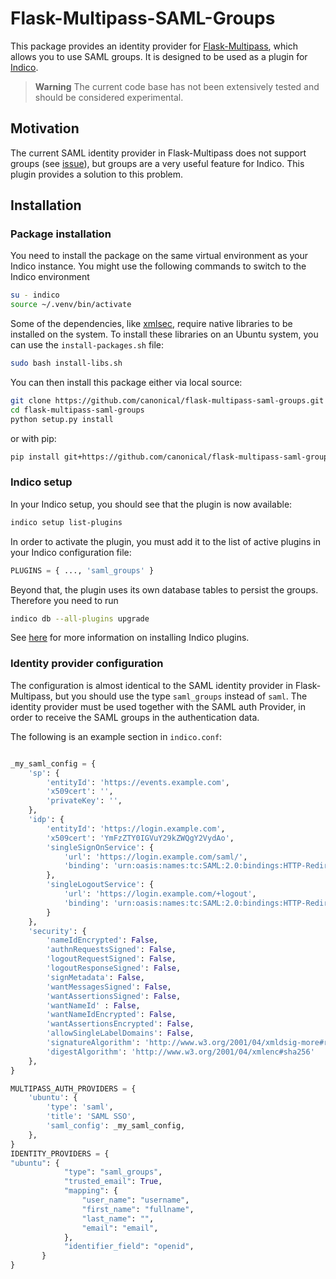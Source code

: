 # Flask-Multipass-SAML-Groups

This package provides an identity provider for [Flask-Multipass](https://github.com/indico/flask-multipass),
which allows you to use SAML groups. It is designed to be used
as a plugin for [Indico](https://github.com/indico/indico).

> **Warning**
> The current code base has not been extensively tested and should be considered experimental.


## Motivation

The current SAML identity provider in Flask-Multipass does not support groups (see [issue](https://github.com/indico/flask-multipass/issues/66)),
but groups are a very useful feature for Indico. This plugin provides a solution to this problem.


## Installation

### Package installation
You need to install the package on the same virtual environment as your Indico instance.
You might use the following commands to switch to the Indico environment

```bash
su - indico
source ~/.venv/bin/activate
```

Some of the dependencies, like [xmlsec](https://xmlsec.readthedocs.io/en/stable/install.html),
require native libraries to be installed on the system. To install these libraries on an
Ubuntu system, you can use the `install-packages.sh` file:

```bash
sudo bash install-libs.sh
```

You can then install this package either via local source:

```bash
git clone https://github.com/canonical/flask-multipass-saml-groups.git
cd flask-multipass-saml-groups
python setup.py install 
```

or with pip:

```bash
pip install git+https://github.com/canonical/flask-multipass-saml-groups.git
```


### Indico setup

In your Indico setup, you should see that the plugin is now available:

```bash
indico setup list-plugins
```

In order to activate the plugin, you must add it to the list of active plugins in your Indico configuration file:

```python
PLUGINS = { ..., 'saml_groups' }
```

Beyond that, the plugin uses its own database tables to persist the groups. Therefore you need to run

```bash
indico db --all-plugins upgrade
```
See [here](https://docs.getindico.io/en/latest/installation/plugins/) for more information on installing
Indico plugins.


### Identity provider configuration
The configuration is almost identical to the SAML identity provider in Flask-Multipass,
but you should use the type `saml_groups` instead of `saml`. The identity provider must be used
together with the SAML auth Provider, in order to receive the SAML groups in the authentication
data.

The following is an example section in `indico.conf`:
```python

_my_saml_config = {
    'sp': {
        'entityId': 'https://events.example.com',
        'x509cert': '',
        'privateKey': '',
    },
    'idp': {
        'entityId': 'https://login.example.com',
        'x509cert': 'YmFzZTY0IGVuY29kZWQgY2VydAo',
        'singleSignOnService': {
            'url': 'https://login.example.com/saml/',
            'binding': 'urn:oasis:names:tc:SAML:2.0:bindings:HTTP-Redirect'
        },
        'singleLogoutService': {
            'url': 'https://login.example.com/+logout',
            'binding': 'urn:oasis:names:tc:SAML:2.0:bindings:HTTP-Redirect'
        }
    },
    'security': {
        'nameIdEncrypted': False,
        'authnRequestsSigned': False,
        'logoutRequestSigned': False,
        'logoutResponseSigned': False,
        'signMetadata': False,
        'wantMessagesSigned': False,
        'wantAssertionsSigned': False,
        'wantNameId' : False,
        'wantNameIdEncrypted': False,
        'wantAssertionsEncrypted': False,
        'allowSingleLabelDomains': False,
        'signatureAlgorithm': 'http://www.w3.org/2001/04/xmldsig-more#rsa-sha256',
        'digestAlgorithm': 'http://www.w3.org/2001/04/xmlenc#sha256'
    },
}

MULTIPASS_AUTH_PROVIDERS = {
    'ubuntu': {
        'type': 'saml',
        'title': 'SAML SSO',
        'saml_config': _my_saml_config,
    },
}
IDENTITY_PROVIDERS = {
"ubuntu": {
            "type": "saml_groups",
            "trusted_email": True,
            "mapping": {
                "user_name": "username",
                "first_name": "fullname",
                "last_name": "",
                "email": "email",
            },
            "identifier_field": "openid",
       }
}
```